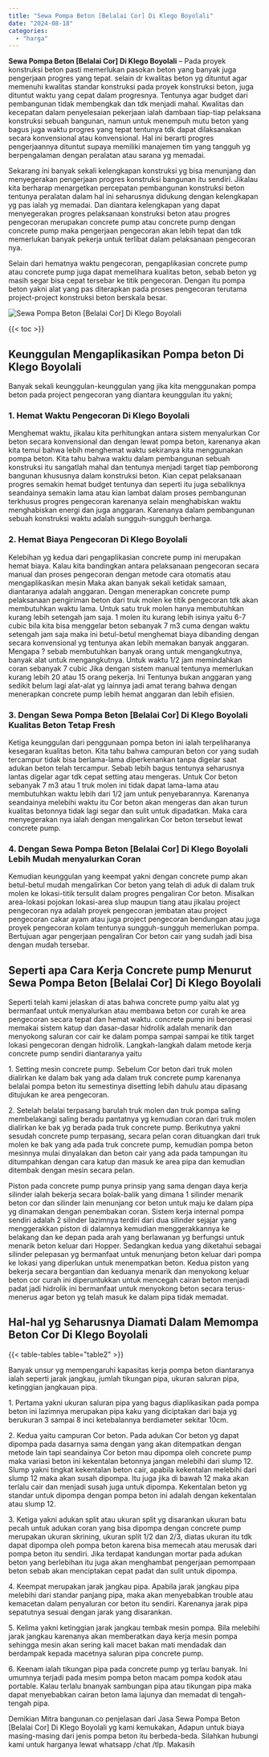 ```yaml
---
title: "Sewa Pompa Beton [Belalai Cor] Di Klego Boyolali"
date: "2024-08-18"
categories: 
  - "harga"
---
```


**Sewa Pompa Beton \[Belalai Cor\] Di Klego Boyolali** – Pada proyek konstruksi beton pasti memerlukan pasokan beton yang banyak juga pengerjaan progres yang tepat. selain dr kwalitas beton yg dituntut agar memenuhi kwalitas standar konstruksi pada proyek konstruksi beton, juga dituntut waktu yang cepat dalam progresnya. Tentunya agar budget dari pembangunan tidak membengkak dan tdk menjadi mahal. Kwalitas dan kecepatan dalam penyelesaian pekerjaan ialah dambaan tiap-tiap pelaksana konstruksi sebuah bangunan, namun untuk menempuh mutu beton yang bagus juga waktu progres yang tepat tentunya tdk dapat dilaksanakan secara konvensional atau konvensional. Hal ini berarti progres pengerjaannya dituntut supaya memiliki manajemen tim yang tangguh yg berpengalaman dengan peralatan atau sarana yg memadai.

Sekarang ini banyak sekali kelengkapan konstruksi yg bisa menunjang dan menyegerakan pengerjaan progres konstruksi bangunan itu sendiri. Jikalau kita berharap menargetkan percepatan pembangunan konstruksi beton tentunya peralatan dalam hal ini seharusnya didukung dengan kelengkapan yg pas ialah yg memadai. Dan diantara kelengkapan yang dapat menyegerakan progres pelaksanaan konstruksi beton atau progres pengecoran merupakan concrete pump atau concrete pump dengan concrete pump maka pengerjaan pengecoran akan lebih tepat dan tdk memerlukan banyak pekerja untuk terlibat dalam pelaksanaan pengecoran nya.

Selain dari hematnya waktu pengecoran, pengaplikasian concrete pump atau concrete pump juga dapat memelihara kualitas beton, sebab beton yg masih segar bisa cepat tersebar ke titik pengecoran. Dengan itu pompa beton yakni alat yang pas diterapkan pada proses pengecoran terutama project-project konstruksi beton berskala besar.

![Sewa Pompa Beton [Belalai Cor] Di Klego Boyolali](/images/sewa-concrete-pump-40.png)

{{< toc >}}

## Keunggulan Mengaplikasikan Pompa beton Di Klego Boyolali

Banyak sekali keunggulan-keunggulan yang jika kita menggunakan pompa beton pada project pengecoran yang diantara keunggulan itu yakni;

### 1\. Hemat Waktu Pengecoran Di Klego Boyolali

Menghemat waktu, jikalau kita perhitungkan antara sistem menyalurkan Cor beton secara konvensional dan dengan lewat pompa beton, karenanya akan kita temui bahwa lebih menghemat waktu sekiranya kita menggunakan pompa beton. Kita tahu bahwa waktu dalam pembangunan sebuah konstruksi itu sangatlah mahal dan tentunya menjadi target tiap pemborong bangunan khususnya dalam konstruksi beton. Kian cepat pelaksanaan progres semakin hemat budget tentunya dan seperti itu juga sebaliknya seandainya semakin lama atau kian lambat dalam proses pembangunan terkhusus progres pengecoran karenanya selain menghabiskan waktu menghabiskan energi dan juga anggaran. Karenanya dalam pembangunan sebuah konstruksi waktu adalah sungguh-sungguh berharga.

### 2\. Hemat Biaya Pengecoran Di Klego Boyolali

Kelebihan yg kedua dari pengaplikasian concrete pump ini merupakan hemat biaya. Kalau kita bandingkan antara pelaksanaan pengecoran secara manual dan proses pengecoran dengan metode cara otomatis atau mengaplikasikan mesin Maka akan banyak sekali ketidak samaan, diantaranya adalah anggaran. Dengan menerapkan concrete pump pelaksanaan pengiriman beton dari truk molen ke titik pengecoran tdk akan membutuhkan waktu lama. Untuk satu truk molen hanya membutuhkan kurang lebih setengah jam saja. 1 molen itu kurang lebih isinya yaitu 6-7 cubic bila kita bisa menggelar beton sebanyak 7 m3 cuma dengan waktu setengah jam saja maka ini betul-betul menghemat biaya dibanding dengan secara konvensional yg tentunya akan lebih memakan banyak anggaran. Mengapa ? sebab membutuhkan banyak orang untuk mengangkutnya, banyak alat untuk mengangkutnya. Untuk waktu 1/2 jam memindahkan coran sebanyak 7 cubic Jika dengan sistem manual tentunya memerlukan kurang lebih 20 atau 15 orang pekerja. Ini Tentunya bukan anggaran yang sedikit belum lagi alat-alat yg lainnya jadi amat terang bahwa dengan menerapkan concrete pump lebih hemat anggaran dan lebih efisien.

### 3\. Dengan Sewa Pompa Beton \[Belalai Cor\] Di Klego Boyolali Kualitas Beton Tetap Fresh

Ketiga keunggulan dari penggunaan pompa beton ini ialah terpeliharanya kesegaran kualitas beton. Kita tahu bahwa campuran beton cor yang sudah tercampur tidak bisa berlama-lama diperkenankan tanpa digelar saat adukan beton telah tercampur. Sebab lebih bagus tentunya seharusnya lantas digelar agar tdk cepat setting atau mengeras. Untuk Cor beton sebanyak 7 m3 atau 1 truk molen ini tidak dapat lama-lama atau membutuhkan waktu lebih dari 1/2 jam untuk penyebarannya. Karenanya seandainya melebihi waktu itu Cor beton akan mengeras dan akan turun kualitas betonnya tidak lagi segar dan sulit untuk dipadatkan. Maka cara menyegerakan nya ialah dengan mengalirkan Cor beton tersebut lewat concrete pump.

### 4\. Dengan Sewa Pompa Beton \[Belalai Cor\] Di Klego Boyolali Lebih Mudah menyalurkan Coran

Kemudian keunggulan yang keempat yakni dengan concrete pump akan betul-betul mudah mengalirkan Cor beton yang telah di aduk di dalam truk molen ke lokasi-titik tersulit dalam progres pengaliran Cor beton. Misalkan area-lokasi pojokan lokasi-area slup maupun tiang atau jikalau project pengecoran nya adalah proyek pengecoran jembatan atau project pengecoran cakar ayam atau juga project pengecoran bendungan atau juga proyek pengecoran kolam tentunya sungguh-sungguh memerlukan pompa. Bertujuan agar pengerjaan pengaliran Cor beton cair yang sudah jadi bisa dengan mudah tersebar.

## Seperti apa Cara Kerja Concrete pump Menurut Sewa Pompa Beton \[Belalai Cor\] Di Klego Boyolali

Seperti telah kami jelaskan di atas bahwa concrete pump yaitu alat yg bermanfaat untuk menyalurkan atau membawa beton cor curah ke area pengecoran secara tepat dan hemat waktu. concrete pump ini beroperasi memakai sistem katup dan dasar-dasar hidrolik adalah menarik dan menyokong saluran cor cair ke dalam pompa sampai sampai ke titik target lokasi pengecoran dengan hidrolik. Langkah-langkah dalam metode kerja concrete pump sendiri diantaranya yaitu

1\. Setting mesin concrete pump. Sebelum Cor beton dari truk molen dialirkan ke dalam bak yang ada dalam truk concrete pump karenanya belalai pompa beton itu semestinya disetting lebih dahulu atau dipasang ditujukan ke area pengecoran.

2\. Setelah belalai terpasang barulah truk molen dan truk pompa saling membelakangi saling beradu pantatnya yg kemudian coran dari truk molen dialirkan ke bak yg berada pada truk concrete pump. Berikutnya yakni sesudah concrete pump terpasang, secara pelan coran dituangkan dari truk molen ke bak yang ada pada truk concrete pump, kemudian pompa beton mesinnya mulai dinyalakan dan beton cair yang ada pada tampungan itu ditumpahkan dengan cara katup dan masuk ke area pipa dan kemudian ditembak dengan mesin secara pelan.

Piston pada concrete pump punya prinsip yang sama dengan daya kerja silinder ialah bekerja secara bolak-balik yang dimana 1 silinder menarik beton cor dan silinder lain menunjang cor beton untuk maju ke dalam pipa yg dinamakan dengan penembakan coran. Sistem kerja internal pompa sendiri adalah 2 silinder lazimnya terdiri dari dua silinder sejajar yang menggerakkan piston di dalamnya kemudian menggerakkannya ke belakang dan ke depan pada arah yang berlawanan yg berfungsi untuk menarik beton keluar dari Hopper. Sedangkan kedua yang diketahui sebagai silinder pelepasan yg bermanfaat untuk menunjang beton keluar dari pompa ke lokasi yang diperlukan untuk menempatkan beton. Kedua piston yang bekerja secara bergantian dan keduanya menarik dan menyokong keluar beton cor curah ini diperuntukkan untuk mencegah cairan beton menjadi padat jadi hidrolik ini bermanfaat untuk menyokong beton secara terus-menerus agar beton yg telah masuk ke dalam pipa tidak memadat.

## Hal-hal yg Seharusnya Diamati Dalam Memompa Beton Cor Di Klego Boyolali

{{< table-tables table="table2" >}}

Banyak unsur yg mempengaruhi kapasitas kerja pompa beton diantaranya ialah seperti jarak jangkau, jumlah tikungan pipa, ukuran saluran pipa, ketinggian jangkauan pipa.

1\. Pertama yakni ukuran saluran pipa yang bagus diaplikasikan pada pompa beton ini lazimnya merupakan pipa kaku yang diciptakan dari baja yg berukuran 3 sampai 8 inci ketebalannya berdiameter sekitar 10cm.

2\. Kedua yaitu campuran Cor beton. Pada adukan Cor beton yg dapat dipompa pada dasarnya sama dengan yang akan ditempatkan dengan metode lain tapi seandainya Cor beton mau dipompa oleh concrete pump maka variasi beton ini kekentalan betonnya jangan melebihi dari slump 12. Slump yakni tingkat kekentalan beton cair, apabila kekentalan melebihi dari slump 12 maka akan susah dipompa. Itu juga jika di bawah 12 maka akan terlalu cair dan menjadi susah juga untuk dipompa. Kekentalan beton yg standar untuk dipompa dengan pompa beton ini adalah dengan kekentalan atau slump 12.

3\. Ketiga yakni adukan split atau ukuran split yg disarankan ukuran batu pecah untuk adukan coran yang bisa dipompa dengan concrete pump merupakan ukuran skrining, ukuran split 1/2 dan 2/3, diatas ukuran itu tdk dapat dipompa oleh pompa beton karena bisa memecah atau merusak dari pompa beton itu sendiri. Jika terdapat kandungan mortar pada adukan beton yang berlebihan itu juga akan menghambat pengerjaan pemompaan beton sebab akan menciptakan cepat padat dan sulit untuk dipompa.

4\. Keempat merupakan jarak jangkau pipa. Apabila jarak jangkau pipa melebihi dari standar panjang pipa, maka akan menyebabkan trouble atau kemacetan dalam penyaluran cor beton itu sendiri. Karenanya jarak pipa sepatutnya sesuai dengan jarak yang disarankan.

5\. Kelima yakni ketinggian jarak jangkau tembak mesin pompa. Bila melebihi jarak jangkau karenanya akan memberatkan daya kerja mesin pompa sehingga mesin akan sering kali macet bakan mati mendadak dan berdampak kepada macetnya saluran pipa concrete pump.

6\. Keenam ialah tikungan pipa pada concrete pump yg terlau banyak. Ini umumnya terjadi pada mesim pompa beton macam pompa kodok atau portable. Kalau terlalu bnanyak sambungan pipa atau tikungan pipa maka dapat menyebabkan cairan beton lama lajunya dan memadat di tengah-tengah pipa.

Demikian Mitra bangunan.co penjelasan dari Jasa Sewa Pompa Beton \[Belalai Cor\] Di Klego Boyolali yg kami kemukakan, Adapun untuk biaya masing-masing dari jenis pompa beton itu berbeda-beda. Silahkan hubungi kami untuk harganya lewat whatsapp /chat /tlp. Makasih
